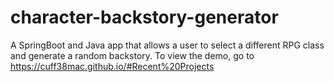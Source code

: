 # character-backstory-generator
A SpringBoot and Java app that allows a user to select a different RPG class and generate a random backstory. To view the demo, go to https://cuff38mac.github.io/#Recent%20Projects 
